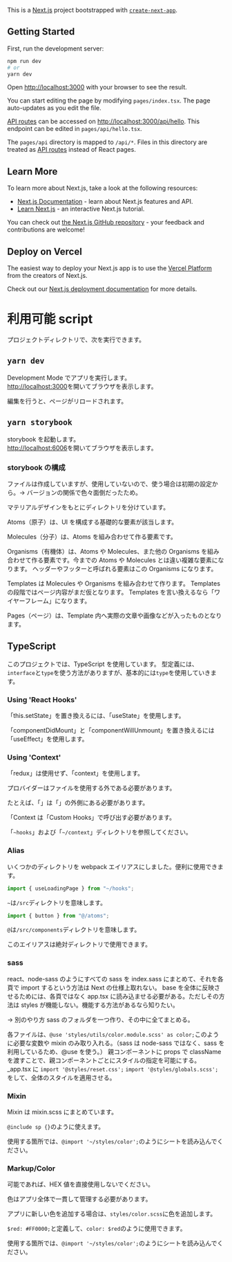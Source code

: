 This is a [Next.js](https://nextjs.org/) project bootstrapped with [`create-next-app`](https://github.com/vercel/next.js/tree/canary/packages/create-next-app).

## Getting Started

First, run the development server:

```bash
npm run dev
# or
yarn dev
```

Open [http://localhost:3000](http://localhost:3000) with your browser to see the result.

You can start editing the page by modifying `pages/index.tsx`. The page auto-updates as you edit the file.

[API routes](https://nextjs.org/docs/api-routes/introduction) can be accessed on [http://localhost:3000/api/hello](http://localhost:3000/api/hello). This endpoint can be edited in `pages/api/hello.tsx`.

The `pages/api` directory is mapped to `/api/*`. Files in this directory are treated as [API routes](https://nextjs.org/docs/api-routes/introduction) instead of React pages.

## Learn More

To learn more about Next.js, take a look at the following resources:

- [Next.js Documentation](https://nextjs.org/docs) - learn about Next.js features and API.
- [Learn Next.js](https://nextjs.org/learn) - an interactive Next.js tutorial.

You can check out [the Next.js GitHub repository](https://github.com/vercel/next.js/) - your feedback and contributions are welcome!

## Deploy on Vercel

The easiest way to deploy your Next.js app is to use the [Vercel Platform](https://vercel.com/new?utm_medium=default-template&filter=next.js&utm_source=create-next-app&utm_campaign=create-next-app-readme) from the creators of Next.js.

Check out our [Next.js deployment documentation](https://nextjs.org/docs/deployment) for more details.

# 利用可能 script

プロジェクトディレクトリで、次を実行できます。

## `yarn dev`

Development Mode でアプリを実行します。<br>
[http://localhost:3000](http://localhost:3000)を開いてブラウザを表示します。

編集を行うと、ページがリロードされます。

## `yarn storybook`

storybook を起動します。<br>
[http://localhost:6006](http://localhost:6006)を開いてブラウザを表示します。

### storybook の構成

ファイルは作成していますが、使用していないので、使う場合は初期の設定から。→ バージョンの関係で色々面倒だったため。

マテリアルデザインをもとにディレクトリを分けています。

Atoms（原子）は、UI を構成する基礎的な要素が該当します。

Molecules（分子）は、Atoms を組み合わせて作る要素です。

Organisms（有機体）は、Atoms や Molecules、また他の Organisms を組み合わせて作る要素です。今までの Atoms や Molecules とは違い複雑な要素になります。
ヘッダーやフッターと呼ばれる要素はこの Organisms になります。

Templates は Molecules や Organisms を組み合わせて作ります。
Templates の段階ではページ内容がまだ仮となります。
Templates を言い換えるなら「ワイヤーフレーム」になります。

Pages（ページ）は、Template 内へ実際の文章や画像などが入ったものとなります。

## TypeScript

このプロジェクトでは、TypeScript を使用しています。
型定義には、`interface`と`type`を使う方法がありますが、基本的には`type`を使用していきます。

### Using 'React Hooks'

「this.setState」を置き換えるには、「useState」を使用します。

「componentDidMount」と「componentWillUnmount」を置き換えるには「useEffect」を使用します。

### Using 'Context'

「redux」は使用せず、「context」を使用します。

プロバイダーはファイルを使用する外である必要があります。

たとえば、「<SidebarProvider>」は「<Sidebar/>」の外側にある必要があります。

「Context は「Custom Hooks」で呼び出す必要があります。

「`~hooks`」および「`~/context`」ディレクトリを参照してください。

### Alias

いくつかのディレクトリを webpack エイリアスにしました。便利に使用できます。

```javascript
import { useLoadingPage } from "~/hooks";
```

`~`は`/src`ディレクトリを意味します。

```javascript
import { button } from "@/atoms";
```

`@`は`/src/components`ディレクトリを意味します。

このエイリアスは絶対ディレクトリで使用できます。

### sass

react、node-sass のようにすべての sass を index.sass にまとめて、それを各頁で import するという方法は Next の仕様上取れない。
base を全体に反映させるためには、各頁ではなく app.tsx に読み込ませる必要がある。ただしその方法は styles が機能しない。機能する方法があるなら知りたい。

→ 別のやり方
sass のフォルダを一つ作り、その中に全てまとめる。

各ファイルは、`@use 'styles/utils/color.module.scss' as color;`このように必要な変数や mixin のみ取り入れる。（sass は node-sass ではなく、sass を利用しているため、@use を使う。）
親コンポーネントに props で className を渡すことで、親コンポーネントごとにスタイルの指定を可能にする。
\_app.tsx に
`import '@styles/reset.css';`
`import '@styles/globals.scss';`
をして、全体のスタイルを適用させる。

### Mixin

Mixin は mixin.scss にまとめています。

`@include sp {}`のように使えます。

使用する箇所では、`@import '~/styles/color';`のようにシートを読み込んでください。

### Markup/Color

可能であれば、HEX 値を直接使用しないでください。

色はアプリ全体で一貫して管理する必要があります。

アプリに新しい色を追加する場合は、`styles/color.scss`に色を追加します。

`$red: #FF0000;`と定義して、`color: $red`のように使用できます。

使用する箇所では、`@import '~/styles/color';`のようにシートを読み込んでください。
